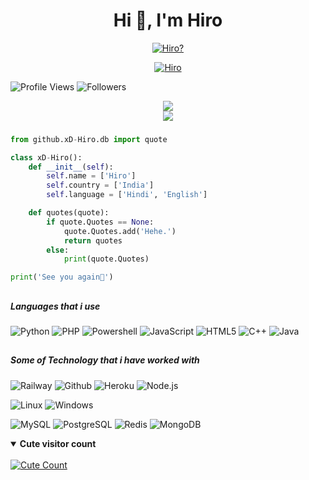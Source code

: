 <h1 align="center">Hi 👋, I'm Hiro</h1>

<p align="center">
  <a href="https://t.me/zYxDx"><img src="http://readme-typing-svg.herokuapp.com?color=1C71FA&center=true&vCenter=true&multiline=false&lines=A+Noob+Coder+From+India." alt="Hiro?">
</p>

<p align="center"> <a href="https://t.me/DIPESH_XD"><img src="https://telegra.ph/file/c18e73389ecad72a94730.jpg" alt="Hiro"></a> </p>


<p align="left">
  <img src="https://komarev.com/ghpvc/?username=xD-Hiro&color=blue&style=flat-square&label=Profile+Views" alt="Profile Views" /> <img src="https://img.shields.io/github/followers/xD-Hiro?label=Followers" style=" float:left, margin-right:10px" alt="Followers" />
</p>

<div align="center">
<img src="https://github-readme-stats.vercel.app/api?username=xD-Hiro&theme=react&show_icons=true&count_private=true">
</div>
<div align="center">
<img src="https://github-readme-stats.vercel.app/api/top-langs/?username=xD-Hiro&theme=tokyonight&layout=compact&langs_count=5">
</div>

###

```python
from github.xD-Hiro.db import quote

class xD-Hiro():
    def __init__(self):
        self.name = ['Hiro']
        self.country = ['India']
        self.language = ['Hindi', 'English']

    def quotes(quote):
        if quote.Quotes == None:
            quote.Quotes.add('Hehe.')
            return quotes
        else:
            print(quote.Quotes)

print('See you again👋')
```

##
##### Languages that i use

![Python](https://img.shields.io/badge/-Python-000000?style=flat&logo=python)
![PHP](https://img.shields.io/badge/-PHP-000000?style=flat&logo=php)
![Powershell](https://img.shields.io/badge/-PowerShell-000000?style=flat&logo=powershell)
![JavaScript](https://img.shields.io/badge/-JavaScript-000000?style=flat&logo=javascript)
![HTML5](https://img.shields.io/badge/-HTML5-000000?style=flat&logo=html5)
![C++](https://img.shields.io/badge/-C++-000000?style=flat&logo=c%2B%2B)
![Java](https://img.shields.io/badge/-Java-000000?style=flat&logo=java)
##
##### Some of Technology that i have worked with

![Railway](https://img.shields.io/badge/-Railway-222222?style=flat&logo=railway&logoColor=white)
![Github](https://img.shields.io/badge/-GitHub-222222?style=flat&logo=github&logoColor=white)
![Heroku](https://img.shields.io/badge/-Heroku-222222?style=flat&logo=heroku&logoColor=white)
![Node.js](https://img.shields.io/badge/-Node.js-222222?style=flat&logo=node.js&logoColor=white)

![Linux](https://img.shields.io/badge/OS-Linux-blue?&logo=Linux)
![Windows](https://img.shields.io/badge/OS-Windows-blue?&logo=Windows)

![MySQL](https://img.shields.io/badge/MySQL-white?&logo=MySQL)
![PostgreSQL](https://img.shields.io/badge/PostgreSQL-white?&logo=PostgreSQL)
![Redis](https://img.shields.io/badge/Redis-white?&logo=Redis)
![MongoDB](https://img.shields.io/badge/MongoDB-white?&logo=MongoDB)

<details open>
<summary><b>Cute visitor count</b></summary>
<br>
<a href="https://t.me/DIPESH_XD"><img alt="Cute Count" src="https://count.getloli.com/get/@xD-Hiro?theme=rule34" /></a>
</details>

